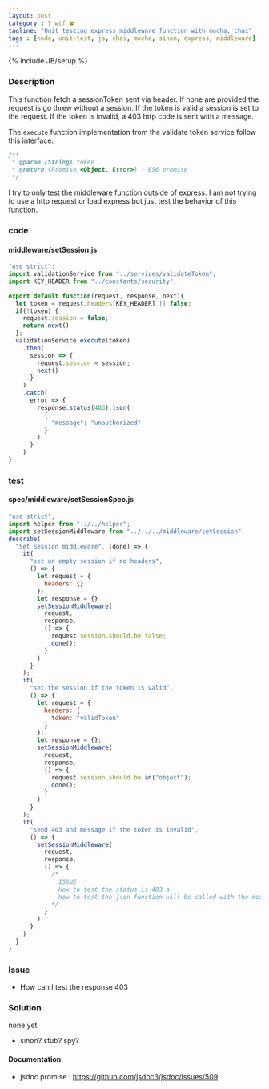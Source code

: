 ```yaml
---
layout: post
category : ❓ wtf 🍀
tagline: "Unit testing express middleware function with mocha, chai"
tags : [node, unit-test, js, chai, mocha, sinon, express, middleware]
---
```

{% include JB/setup %}

### Description
This function fetch a sessionToken sent via header.
If none are provided the request is go threw without a session.
If the token is valid a session is set to the request.
If the token is invalid, a 403 http code is sent with a message.

The `execute` function implementation from the validate token service follow this interface:
```javascript
/**
 * @param {String} token
 * @return {Promise.<Object, Error>} - ES6 promise
 */
```

I try to only test the middleware function outside of express.
I am not trying to use a http request or load express but just test the behavior
of this function.

### code
#### middleware/setSession.js
```javascript
"use strict";
import validationService from "../services/validateToken";
import KEY_HEADER from "../constants/security";

export default function(request, response, next){
  let token = request.headers[KEY_HEADER] || false;
  if(!token) {
    request.session = false;
    return next()
  };
  validationService.execute(token)
    .then(
      session => {
        request.session = session;
        next()
      }
    )
    .catch(
      error => {
        response.status(403).json(
          {
            "message": "unauthorized"
          }
        )
      }
    )
}
```

### test
#### spec/middleware/setSessionSpec.js
```javascript
"use strict";
import helper from "../../helper";
import setSessionMiddleware from "../../../middleware/setSession"
describe(
  "Set Session middleware", (done) => {
    it(
      "set an empty session if no headers",
      () => {
        let request = {
          headers: {}
        };
        let response = {}
        setSessionMiddleware(
          request,
          response,
          () => {
            request.session.should.be.false;
            done();
          }
        )
      }
    );
    it(
      "set the session if the token is valid",
      () => {
        let request = {
          headers: {
            token: "validToken"
          }
        };
        let response = {};
        setSessionMiddleware(
          request,
          response,
          () => {
            request.session.should.be.an("object");
            done();
          }
        )
      }
    );
    it(
      "send 403 and message if the token is invalid",
      () => {
        setSessionMiddleware(
          request,
          response,
          () => {
            /*
              ISSUE:
              How to test the status is 403 a
              How to test the json function will be called with the message?
            */
          }
        )
      }
    )
  }
)
```

### Issue
- How can I test the response 403

### Solution

none yet
- sinon? stub? spy?

#### Documentation:
- jsdoc promise : https://github.com/jsdoc3/jsdoc/issues/509
